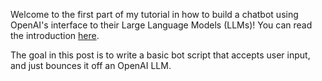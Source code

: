 Welcome to the first part of my tutorial in how to build a chatbot using OpenAI's interface to their Large Language Models (LLMs)!  You can read the introduction [here](TBD).

The goal in this post is to write a basic bot script that accepts user input, and just bounces it off an OpenAI LLM.